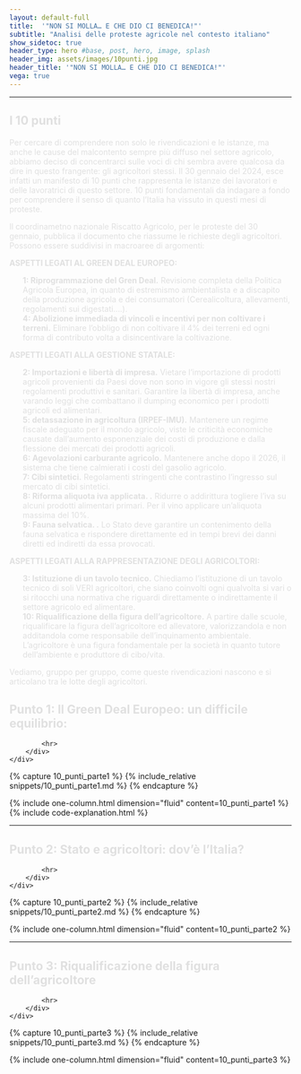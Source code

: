 ```yaml
---
layout: default-full
title:  '"NON SI MOLLA… E CHE DIO CI BENEDICA!"'
subtitle: "Analisi delle proteste agricole nel contesto italiano"
show_sidetoc: true
header_type: hero #base, post, hero, image, splash
header_img: assets/images/10punti.jpg
header_title: '"NON SI MOLLA… E CHE DIO CI BENEDICA!"'
vega: true
---
```


<div class="container py-3">
    <div class="row">
        <div class="col-md-3 col-md-offset-3">
        </div>
        <div class="col-md-6">
            <hr>

<h2 style="color: #E0E0E0;">I 10 punti</h2>
 
<div id="area-tematica-1"></div>
<p style="color: #E0E0E0;">Per cercare di comprendere non solo le rivendicazioni e le istanze, ma anche le cause del malcontento sempre più diffuso nel settore agricolo, abbiamo deciso di concentrarci sulle voci di chi sembra avere qualcosa da dire in questo frangente: gli agricoltori stessi. 
Il 30 gennaio del 2024, esce infatti un manifesto di 10 punti che rappresenta le istanze dei lavoratori e delle lavoratrici di questo settore. 10 punti fondamentali da indagare a fondo per comprendere il senso di quanto l’Italia ha vissuto in questi mesi di proteste.</p> 

<p style="color: #E0E0E0;">Il coordinametno nazionale Riscatto Agricolo, per le proteste del 30 gennaio, pubblica il documento che riassume le richieste degli agricoltori. 
Possono essere suddivisi in macroaree di argomenti:</p> 

<p style="color: #E0E0E0;">
<strong>ASPETTI LEGATI AL GREEN DEAL EUROPEO:</strong>
<ul style="color: #E0E0E0;">
    <li style="list-style-type: none; padding: 0;"><strong>1: Riprogrammazione  del Gren Deal.</strong> Revisione completa della Politica Agricola Europea, in quanto di estremismo ambientalista e a discapito della produzione agricola e dei consumatori (Cerealicoltura, allevamenti, regolamenti sui digestati….).</li>
    <li style="list-style-type: none; padding: 0;"><strong>4: Abolizione immediada di vincoli e incentivi  per non coltivare i  terreni.</strong> Eliminare l’obbligo di non coltivare il 4% dei terreni ed ogni forma di contributo volta a disincentivare la coltivazione.</li>
</ul>
</p>

<p style="color: #E0E0E0;">
<strong>ASPETTI LEGATI ALLA GESTIONE STATALE:</strong>
<ul style="color: #E0E0E0;">
    <li style="list-style-type: none; padding: 0;"><strong>2: Importazioni e libertà di impresa.</strong> Vietare l’importazione di prodotti agricoli provenienti da Paesi dove non sono in vigore gli stessi nostri regolamenti produttivi e sanitari. Garantire la libertà di impresa, anche varando leggi che combattano il dumping economico per i prodotti agricoli ed alimentari.</li>
    <li style="list-style-type: none; padding: 0;"><strong>5: detassazione in agricoltura (IRPEF-IMU).</strong> Mantenere un regime fiscale adeguato per il mondo agricolo, viste le criticità economiche causate dall’aumento esponenziale dei costi di produzione e dalla flessione dei mercati dei prodotti agricoli.</li>
    <li style="list-style-type: none; padding: 0;"><strong>6: Agevolazioni carburante agricolo.</strong> Mantenere anche dopo il 2026, il sistema che tiene calmierati i costi del gasolio agricolo.</li>
    <li style="list-style-type: none; padding: 0;"><strong>7: Cibi sintetici.</strong> Regolamenti stringenti che contrastino l’ingresso sul mercato di cibi sintetici.</li>
    <li style="list-style-type: none; padding: 0;"><strong>8: Riforma aliquota iva applicata. .</strong> Ridurre o addirittura togliere l’iva su alcuni prodotti alimentari primari. Per il vino applicare un’aliquota massima del 10%.</li>
    <li style="list-style-type: none; padding: 0;"><strong>9: Fauna selvatica. .</strong> Lo Stato deve garantire un contenimento della fauna selvatica e rispondere direttamente ed in tempi brevi dei danni diretti ed indiretti da essa provocati.</li>
</ul>
</p>

<p style="color: #E0E0E0;">
<strong>ASPETTI LEGATI ALLA RAPPRESENTAZIONE DEGLI AGRICOLTORI:</strong>
<ul style="color: #E0E0E0;">
    <li style="list-style-type: none; padding: 0;"><strong>3: Istituzione di un tavolo tecnico.</strong> Chiediamo l’istituzione di un tavolo tecnico di soli VERI agricoltori, che siano coinvolti ogni qualvolta si vari o si ritocchi una normativa che riguardi direttamente o indirettamente il settore agricolo ed alimentare.</li>
    <li style="list-style-type: none; padding: 0;"><strong>10: Riqualificazione della figura dell’agricoltore.</strong> A partire dalle scuole, riqualificare la figura dell’agricoltore ed allevatore, valorizzandola e non additandola come responsabile dell’inquinamento ambientale. L’agricoltore è una figura fondamentale per la società in quanto tutore dell’ambiente e produttore di cibo/vita.</li>
</ul>
</p>

<p style="color: #E0E0E0;">Vediamo, gruppo per gruppo, come queste rivendicazioni nascono e si articolano tra le lotte degli agricoltori.</p>

<h2 style="color: #E0E0E0;">Punto 1: Il Green Deal Europeo: un difficile equilibrio:</h2>

            <hr>
        </div>
    </div>
</div>

<div id="area-tematica-2"></div>
{% capture 10_punti_parte1 %}
    {% include_relative snippets/10_punti_parte1.md %}
{% endcapture %}

{% include one-column.html dimension="fluid" content=10_punti_parte1 %} 
{% include code-explanation.html %} 

<div class="container py-3">
    <div class="row">
        <div class="col-md-3 col-md-offset-3">
        </div>
        <div class="col-md-6">
            <hr>

<h2 style="color: #E0E0E0;">Punto 2: Stato e agricoltori: dov’è l’Italia?</h2>

            <hr>
        </div>
    </div>
</div>

<div id="area-tematica-3"></div>
{% capture 10_punti_parte2 %}
    {% include_relative snippets/10_punti_parte2.md %}
{% endcapture %}

{% include one-column.html dimension="fluid" content=10_punti_parte2 %}

<div class="container py-3">
    <div class="row">
        <div class="col-md-3 col-md-offset-3">
        </div>
        <div class="col-md-6">
            <hr>

<h2 style="color: #E0E0E0;">Punto 3: Riqualificazione della figura dell’agricoltore</h2>

            <hr>
        </div>
    </div>
</div>
 
<div id="area-tematica-4"></div>
{% capture 10_punti_parte3 %}
    {% include_relative snippets/10_punti_parte3.md %}
{% endcapture %}

{% include one-column.html dimension="fluid" content=10_punti_parte3 %}